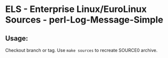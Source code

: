 # ELS - Enterprise Linux/EuroLinux Sources - perl-Log-Message-Simple
 
## Usage:
  Checkout branch or tag. Use `make sources` to recreate  SOURCE0 archive.
